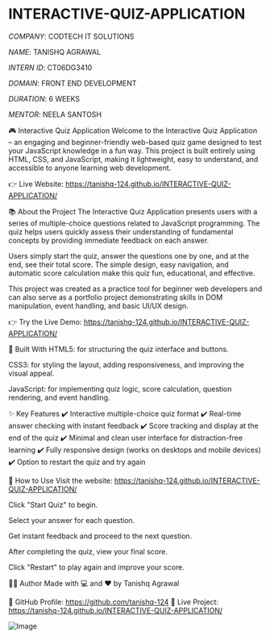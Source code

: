 # INTERACTIVE-QUIZ-APPLICATION

*COMPANY*:  CODTECH IT SOLUTIONS

*NAME*:  TANISHQ AGRAWAL

*INTERN ID*: CT06DG3410

*DOMAIN*:  FRONT END DEVELOPMENT

*DURATION*: 6 WEEKS

*MENTOR*:  NEELA SANTOSH

🎮 Interactive Quiz Application
Welcome to the Interactive Quiz Application – an engaging and beginner-friendly web-based quiz game designed to test your JavaScript knowledge in a fun way. This project is built entirely using HTML, CSS, and JavaScript, making it lightweight, easy to understand, and accessible to anyone learning web development.

👉 Live Website: https://tanishq-124.github.io/INTERACTIVE-QUIZ-APPLICATION/

📚 About the Project
The Interactive Quiz Application presents users with a series of multiple-choice questions related to JavaScript programming. The quiz helps users quickly assess their understanding of fundamental concepts by providing immediate feedback on each answer.

Users simply start the quiz, answer the questions one by one, and at the end, see their total score. The simple design, easy navigation, and automatic score calculation make this quiz fun, educational, and effective.

This project was created as a practice tool for beginner web developers and can also serve as a portfolio project demonstrating skills in DOM manipulation, event handling, and basic UI/UX design.

👉 Try the Live Demo: https://tanishq-124.github.io/INTERACTIVE-QUIZ-APPLICATION/

🔧 Built With
HTML5: for structuring the quiz interface and buttons.

CSS3: for styling the layout, adding responsiveness, and improving the visual appeal.

JavaScript: for implementing quiz logic, score calculation, question rendering, and event handling.

✨ Key Features
✔️ Interactive multiple-choice quiz format
✔️ Real-time answer checking with instant feedback
✔️ Score tracking and display at the end of the quiz
✔️ Minimal and clean user interface for distraction-free learning
✔️ Fully responsive design (works on desktops and mobile devices)
✔️ Option to restart the quiz and try again

🚀 How to Use
Visit the website: https://tanishq-124.github.io/INTERACTIVE-QUIZ-APPLICATION/

Click "Start Quiz" to begin.

Select your answer for each question.

Get instant feedback and proceed to the next question.

After completing the quiz, view your final score.

Click "Restart" to play again and improve your score.

👨‍💻 Author
Made with 💻 and ❤️ by Tanishq Agrawal

🔗 GitHub Profile: https://github.com/tanishq-124
🔗 Live Project: https://tanishq-124.github.io/INTERACTIVE-QUIZ-APPLICATION/


![Image](https://github.com/user-attachments/assets/ba173b4a-dec8-4ee8-b641-3189ae5c456b)

